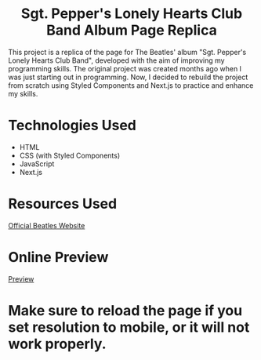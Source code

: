  <h1 align="center"> Sgt. Pepper's Lonely Hearts Club Band Album Page Replica</h1>

This project is a replica of the page for The Beatles' album "Sgt. Pepper's Lonely Hearts Club Band", developed with the aim of improving my programming skills. The original project was created months ago when I was just starting out in programming. Now, I decided to rebuild the project from scratch using Styled Components and Next.js to practice and enhance my skills.

# Technologies Used

- HTML
- CSS (with Styled Components)
- JavaScript
- Next.js

# Resources Used

[Official Beatles Website](https://www.thebeatles.com/sgt-peppers-lonely-hearts-club-band-0)

# Online Preview

[Preview](sgt-peppers-copy.netlify.app)

# Make sure to reload the page if you set resolution to mobile, or it will not work properly.
